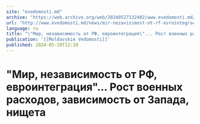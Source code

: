 ```yaml
---
site: "evedomosti.md"
archive: "https://web.archive.org/web/20240527132402/www.evedomosti.md/news/mir-nezavisimost-ot-rf-evrointegraciya-rost-voennyh-rashodov"
url: "http://www.evedomosti.md/news/mir-nezavisimost-ot-rf-evrointegraciya-rost-voennyh-rashodov"
language: ru
title: "\"Мир, независимость от РФ, евроинтеграция\"... Рост военных расходов, зависимость от Запада, нищета"
publication: '[[Moldavskie Vedomosti]]'
published: 2024-05-20T12:28
---
```


# "Мир, независимость от РФ, евроинтеграция"... Рост военных расходов, зависимость от Запада, нищета


